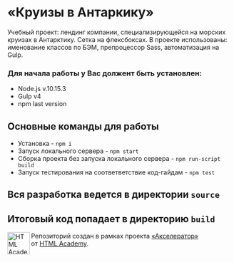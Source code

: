# «Круизы в Антаркику»

Учебный проект: лендинг компании, специализирующейся на морских круизах в Антарктику. Сетка на флексбоксах. В проекте использованы: именование классов по БЭМ, препроцессор Sass, автоматизация на Gulp.

### Для начала работы у Вас должент быть установлен:
* Node.js v.10.15.3
* Gulp v4
* npm last version
## Основные команды для работы
* Установка - `npm i`
* Запуск локального сервера - `npm start`
* Сборка проекта без запуска локального сервера - `npm run-script build`
* Запуск тестирования на соответветствие код-гайдам - `npm test`

## Вся разработка ведется в директории `source`
## Итоговый код попадает в директорию `build`


<a href="https://htmlacademy.ru/intensive/adaptive"><img align="left" width="50" height="50" alt="HTML Academy" src="https://up.htmlacademy.ru/static/img/intensive/adaptive/logo-for-github-2.png"></a>

Репозиторий создан в рамках проекта [«Акселератор»](https://l.htmlacademy.ru/accelerator) от [HTML Academy](https://htmlacademy.ru).
